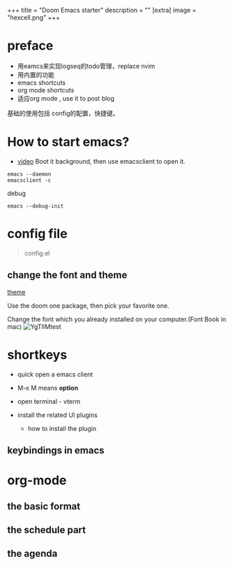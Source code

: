 +++
title = "Doom Emacs starter"
description = ""
[extra]
image = "hexcell.png"
+++

# preface

- 用eamcs来实现logseq的todo管理，replace nvim
- 用内置的功能
- emacs shortcuts
- org mode shortcuts
- 适应org mode , use it to post blog

基础的使用包括 config的配置，快捷键。


# How to start emacs?
- [video](https://www.youtube.com/watch?v=s0ed8Da3mjE)
Boot it background, then use emacsclient to open it.
```
emacs --daemon 
emacsclient -c
```
debug 
```
emacs --debug-init
```
# config file 
> config.el  
## change the font and theme

[theme](https://github.com/doomemacs/themes/tree/screenshots)

Use the doom one package, then pick your favorite one.

Change the font which you already installed on your computer.(Font Book in mac)
![YgTIIMtest](https://cdn.jsdelivr.net/gh/h3x311/upic@main/LC3/2023/YgTIIMtest.jpg)

# shortkeys

- quick open a emacs client
- M-x M means **option**



- open terminal - vterm
- install the related UI plugins
  - how to install the plugin
  
## keybindings in emacs


# org-mode

## the basic format


## the schedule part

## the agenda







